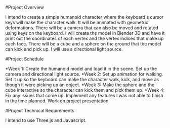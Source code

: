 #Project Overview

I intend to create a simple humanoid character where the keyboard's cursor keys will make the character walk. It will be animated with geometric deformations. There will be a camera that can also be moved and rotated using keys on the keyboard. I will create the model in Blender 3D and have it print out the coordinates of each vertex and the vertex indices that make up each face. There will be a cube and a sphere on the ground that the model can kick and pick up. I will use a directional light source.

#Project Schedule

*Week 1: Create the humanoid model and load it in the scene. Set up the camera and directional light source.
*Week 2: Set up animation for walking. Set it up so the keyboard can make the character walk, kick, and move as though it were picking up an object.
*Week 3: Make the sphere and the cube interactive so the character can kick them and pick them up.
*Week 4: Fix any issues that come up. Implement any features I was not able to finish in the time planned. Work on project presentation.

#Project Technical Requirements

I intend to use Three.js and Javascript.



